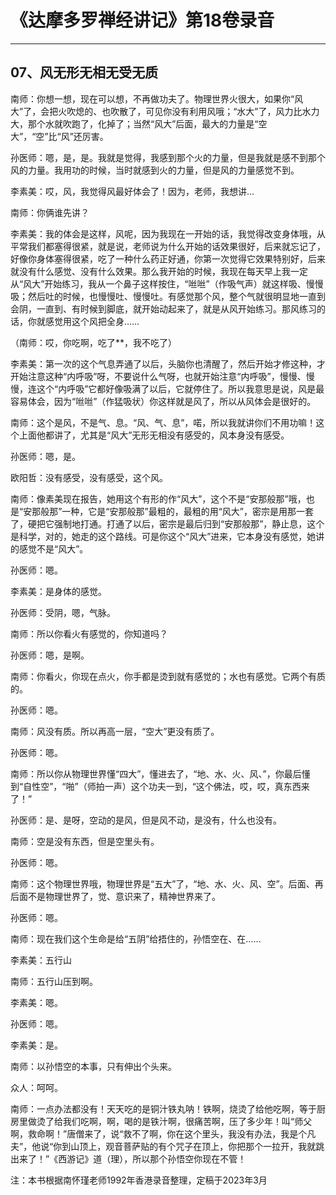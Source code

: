 # 《达摩多罗禅经讲记》第18卷录音

------

## 07、风无形无相无受无质

南师：你想一想，现在可以想，不再做功夫了。物理世界火很大，如果你“风大”了，会把火吹熄的、也吹散了，可见你没有利用风哦；“水大”了，风力比水力大，那个水就吹跑了，化掉了；当然“风大”后面，最大的力量是“空大”，“空”比“风”还厉害。

孙医师：嗯，是，是。我就是觉得，我感到那个火的力量，但是我就是感不到那个风的力量。我用功的时候，当时就感到火的力量，但是风的力量感觉不到。

李素美：哎，风，我觉得风最好体会了！因为，老师，我想讲…

南师：你俩谁先讲？

李素美：我的体会是这样，风呢，因为我现在一开始的话，我觉得改变身体哦，从平常我们都塞得很紧，就是说，老师说为什么开始的话效果很好，后来就忘记了，好像你身体塞得很紧，吃了一种什么药正好通，你第一次觉得它效果特别好，后来就没有什么感觉、没有什么效果。那么我开始的时候，我现在每天早上我一定从“风大”开始练习，我从一个鼻子这样按住，“咝咝”（作吸气声）就这样吸、慢慢吸；然后吐的时候，也慢慢吐、慢慢吐。有感觉那个风，整个气就很明显地一直到会阴，一直到、有时候到脚底，就开始动起来了，就是从风开始练习。那风练习的话，你就感觉用这个风把全身……

（南师：哎，你吃啊，吃了**，我不吃了）

李素美：第一次的这个气息弄通了以后，头脑你也清醒了，然后开始才修这种，才开始注意这种“内呼吸”呀，不要说什么气呀，也就开始注意“内呼吸”，慢慢、慢慢，连这个“内呼吸”它都好像吸满了以后，它就停住了。所以我意思是说，风是最容易体会，因为“咝咝”（作猛吸状）你这样就是风了，所以从风体会是很好的。

南师：这个是风，不是气、息。“风、气、息”，喏，所以我就讲你们不用功嘛！这个上面他都讲了，尤其是“风大”无形无相没有感受的，风本身没有感受。

孙医师：嗯，是。

欧阳哲：没有感受，没有感受，这个风。

南师：像素美现在报告，她用这个有形的作“风大”，这个不是“安那般那”哦，也是“安那般那”一种，它是“安那般那”最粗的，最粗的用“风大”，密宗是用那一套了，硬把它强制地打通。打通了以后，密宗是最后归到“安那般那”，静止息，这个是科学，对的，她走的这个路线。可是你这个“风大”进来，它本身没有感觉，她讲的感觉不是“风大”。

孙医师：嗯。

李素美：是身体的感觉。

孙医师：受阴，嗯，气脉。

南师：所以你看火有感觉的，你知道吗？

孙医师：嗯，是啊。

南师：你看火，你现在点火，你手都是烫到就有感觉的；水也有感觉。它两个有质的。

孙医师：嗯。

南师：风没有质。所以再高一层，“空大”更没有质了。

孙医师：嗯。

南师：所以你从物理世界懂“四大”，懂进去了，“地、水、火、风、”，你最后懂到“自性空”，“啪”（师拍一声）这个功夫一到，“这个佛法，哎，哎，真东西来了！”

孙医师：是、是呀，空动的是风，但是风不动，是没有，什么也没有。

南师：空是没有东西，但是空里头有。

孙医师：嗯。

南师：这个物理世界哦，物理世界是“五大”了，“地、水、火、风、空”。后面、再后面不是物理世界了，觉、意识来了，精神世界来了。

孙医师：嗯。

南师：现在我们这个生命是给“五阴”给捂住的，孙悟空在、在……

李素美：五行山

南师：五行山压到啊。

李素美：嗯。

孙医师：嗯。

李素美：是。

南师：以孙悟空的本事，只有伸出个头来。

众人：呵呵。

南师：一点办法都没有！天天吃的是铜汁铁丸呐！铁啊，烧烫了给他吃啊，等于厨房里做烫了给我们吃啊，啊，喝的是铁汁啊，很痛苦啊，压了多少年！叫“师父啊，救命啊！”唐僧来了，说“救不了啊，你在这个里头，我没有办法，我是个凡夫”，他说“你到山顶上，观音菩萨贴的有个咒子在顶上，你把那个一拉开，我就跳出来了！”《西游记》道（理），所以那个孙悟空你现在不管！

注：本书根据南怀瑾老师1992年香港录音整理，定稿于2023年3月

